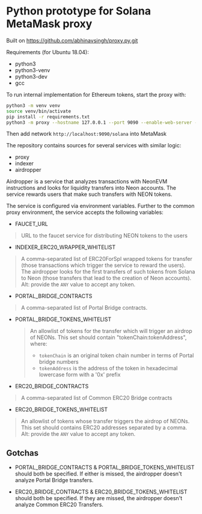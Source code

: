 # Python prototype for Solana MetaMask proxy

Built on https://github.com/abhinavsingh/proxy.py.git

Requirements (for Ubuntu 18.04):
- python3
- python3-venv
- python3-dev
- gcc

To run internal implementation for Ethereum tokens, start the proxy with:

```bash
python3 -m venv venv
source venv/bin/activate
pip install -r requirements.txt
python3 -m proxy --hostname 127.0.0.1 --port 9090 --enable-web-server --plugins proxy.plugin.NeonRpcApiPlugin --num-workers=1
```

Then add network `http://localhost:9090/solana` into MetaMask


The repository contains sources for several services with similar logic: 
- proxy
- indexer
- airdropper

Airdropper is a service that analyzes transactions with NeonEVM instructions and looks for liquidity transfers into Neon accounts. The service rewards users that make such transfers with NEON tokens.

The service is configured via environment variables. Further to the common proxy environment, the service accepts the following variables:

- FAUCET_URL 

 > URL to the faucet service for distributing NEON tokens to the users

- INDEXER_ERC20_WRAPPER_WHITELIST 

 > A comma-separated list of ERC20ForSpl wrapped tokens for transfer (those transactions which trigger the service to reward the users). The airdropper looks for the first transfers of such tokens from Solana to Neon (those transfers that lead to the creation of Neon accounts). Alt: provide the `ANY` value to accept any token.

- PORTAL_BRIDGE_CONTRACTS

 > A comma-separated list of Portal Bridge contracts.

- PORTAL_BRIDGE_TOKENS_WHITELIST

  > An allowlist of tokens for the transfer which will trigger an airdrop of NEONs. This set should contain "tokenChain:tokenAddress", where:
  > - `tokenChain` is an original token chain number in terms of Portal bridge numbers
  > - `tokenAddress` is the address of the token in hexadecimal lowercase form with a '0x' prefix

- ERC20_BRIDGE_CONTRACTS

> A comma-separated list of Common ERC20 Bridge contracts

- ERC20_BRIDGE_TOKENS_WHITELIST

> An allowlist of tokens whose transfer triggers the airdrop of NEONs. This set should contains ERC20 addresses separated by a comma. Alt: provide the `ANY` value to accept any token.

## Gotchas

- PORTAL_BRIDGE_CONTRACTS & PORTAL_BRIDGE_TOKENS_WHITELIST should both be specified. If either is missed, the airdropper doesn't analyze Portal Bridge transfers.

- ERC20_BRIDGE_CONTRACTS & ERC20_BRIDGE_TOKENS_WHITELIST should both be specified. If they are missed, the airdropper doesn't analyze Common ERC20 Transfers.
